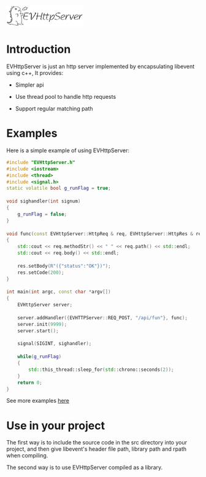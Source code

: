 ![EVHttpServer logo](./Logo01.jpg)

# Introduction

EVHttpServer is just an http server implemented by encapsulating libevent using c++, It provides:

- Simpler api

- Use thread pool to handle http requests

- Support regular matching path


# Examples 

Here is a simple example of using EVHttpServer:

```c++
#include "EVHttpServer.h"
#include <iostream>
#include <thread>
#include <signal.h>
static volatile bool g_runFlag = true;

void sighandler(int signum)
{
    g_runFlag = false;
}

void func(const EVHttpServer::HttpReq & req, EVHttpServer::HttpRes & res, void * arg)
{
    std::cout << req.methodStr() << " " << req.path() << std::endl;
    std::cout << req.body() << std::endl;

    res.setBody(R"({"status":"OK"})");
    res.setCode(200);
}

int main(int argc, const char *argv[])
{
    EVHttpServer server;

    server.addHandler({EVHTTPServer::REQ_POST, "/api/fun"}, func);
    server.init(9999);
    server.start();

    signal(SIGINT, sighandler); 

    while(g_runFlag)
    {
        std::this_thread::sleep_for(std::chrono::seconds(2));
    }
    return 0;
}
```

See more examples [here](./example)

# Use in your project

The first way is to include the source code in the src directory into your project, and then give libevent's header file path, library path and rpath when compiling.

The second way is to use EVHttpServer compiled as a library.
